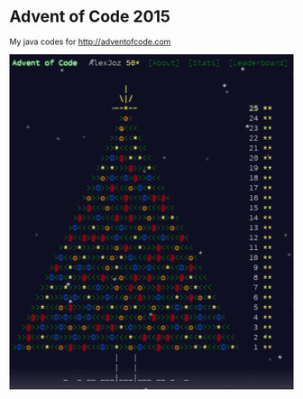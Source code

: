 # Advent of Code 2015

My java codes for http://adventofcode.com

![Alt Christmas tree](elka.png?raw=true "AJ Elka 2015")
